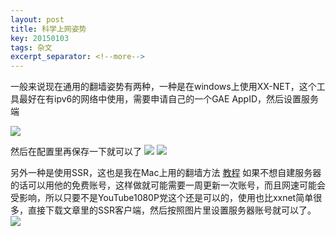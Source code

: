 ```yaml
---
layout: post
title: 科学上网姿势
key: 20150103
tags: 杂文
excerpt_separator: <!--more-->
---
```

一般来说现在通用的翻墙姿势有两种，一种是在windows上使用XX-NET，这个工具最好在有ipv6的网络中使用，需要申请自己的一个GAE AppID，然后设置服务端
<!--more-->
![](https://raw.githubusercontent.com/la0s/la0s.github.io/master/screenshots/20180502.1.png)

然后在配置里再保存一下就可以了
![](https://raw.githubusercontent.com/la0s/la0s.github.io/master/screenshots/20180502.2.png)
![](https://raw.githubusercontent.com/la0s/la0s.github.io/master/screenshots/20180502.3.png)

另外一种是使用SSR，这也是我在Mac上用的翻墙方法 [教程](https://github.com/Alvin9999/new-pac/wiki/ss免费账号) 如果不想自建服务器的话可以用他的免费账号，这样做就可能需要一周更新一次账号，而且网速可能会受影响，所以只要不是YouTube1080P党这个还是可以的，使用也比xxnet简单很多，直接下载文章里的SSR客户端，然后按照图片里设置服务器账号就可以了。
![](https://raw.githubusercontent.com/la0s/la0s.github.io/master/screenshots/20180502.4.png)
